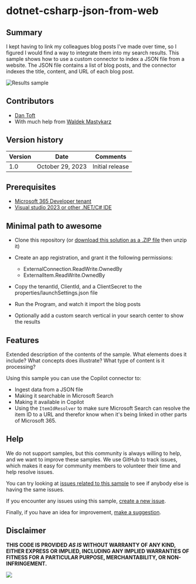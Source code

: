 # dotnet-csharp-json-from-web

## Summary

I kept having to link my colleagues blog posts I've made over time, so I figured I would find a way to integrate them into my search results. This sample shows how to use a custom connector to index a JSON file from a website. The JSON file contains a list of blog posts, and the connector indexes the title, content, and URL of each blog post.

![Results sample](./assets/screenshot.png)

## Contributors

* [Dan Toft](https://github.com/Tanddant)
* With much help from [Waldek Mastykarz
](https://github.com/waldekmastykarz)

## Version history

Version|Date|Comments
-------|----|--------
1.0|October 29, 2023|Initial release

## Prerequisites

* [Microsoft 365 Developer tenant](https://developer.microsoft.com/microsoft-365/dev-program)
* [Visual studio 2023 or other .NET/C# IDE](https://visualstudio.microsoft.com/)

## Minimal path to awesome

* Clone this repository (or [download this solution as a .ZIP file](https://pnp.github.io/download-partial/?url=https://github.com/pnp/copilot-connectors-samples/tree/main/samples/dotnet-csharp-json-from-web) then unzip it)

* Create an app registration, and grant it the following permissions:
  * ExternalConnection.ReadWrite.OwnedBy
  * ExternalItem.ReadWrite.OwnedBy
* Copy the tenantId, ClientId, and a ClientSecret to the properties/launchSettings.json file
* Run the Program, and watch it import the blog posts
* Optionally add a custom search vertical in your search center to show the results

## Features

Extended description of the contents of the sample. What elements does it include? What concepts does illustrate? What type of content is it processing?

Using this sample you can use the Copilot connector to:

* Ingest data from a JSON file
* Making it searchable in Microsoft Search
* Making it available in Copilot
* Using the `ItemIdResolver` to make sure Microsoft Search can resolve the item ID to a URL and therefor know when it's being linked in other parts of Microsoft 365.

## Help

We do not support samples, but this community is always willing to help, and we want to improve these samples. We use GitHub to track issues, which makes it easy for  community members to volunteer their time and help resolve issues.

You can try looking at [issues related to this sample](https://github.com/pnp/copilot-connectors-samples/issues?q=label%3A%22sample%3A%20dotnet-csharp-json-from-web%22) to see if anybody else is having the same issues.

If you encounter any issues using this sample, [create a new issue](https://github.com/pnp/copilot-connectors-samples/issues/new).

Finally, if you have an idea for improvement, [make a suggestion](https://github.com/pnp/copilot-connectors-samples/issues/new).

## Disclaimer

**THIS CODE IS PROVIDED *AS IS* WITHOUT WARRANTY OF ANY KIND, EITHER EXPRESS OR IMPLIED, INCLUDING ANY IMPLIED WARRANTIES OF FITNESS FOR A PARTICULAR PURPOSE, MERCHANTABILITY, OR NON-INFRINGEMENT.**

![](https://m365-visitor-stats.azurewebsites.net/SamplesGallery/pnp-graph-connector-dotnet-csharp-json-from-web)
